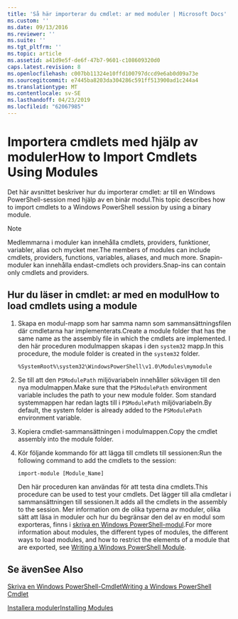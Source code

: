 ```yaml
---
title: 'Så här importerar du cmdlet: ar med moduler | Microsoft Docs'
ms.custom: ''
ms.date: 09/13/2016
ms.reviewer: ''
ms.suite: ''
ms.tgt_pltfrm: ''
ms.topic: article
ms.assetid: a41d9e5f-de6f-47b7-9601-c108609320d0
caps.latest.revision: 8
ms.openlocfilehash: c007bb11324e10ffd100797dccd9e6ab0d09a73e
ms.sourcegitcommit: e7445ba8203da304286c591ff513900ad1c244a4
ms.translationtype: MT
ms.contentlocale: sv-SE
ms.lasthandoff: 04/23/2019
ms.locfileid: "62067985"
---
```

# <a name="how-to-import-cmdlets-using-modules"></a><span data-ttu-id="cd144-102">Importera cmdlets med hjälp av moduler</span><span class="sxs-lookup"><span data-stu-id="cd144-102">How to Import Cmdlets Using Modules</span></span>

<span data-ttu-id="cd144-103">Det här avsnittet beskriver hur du importerar cmdlet: ar till en Windows PowerShell-session med hjälp av en binär modul.</span><span class="sxs-lookup"><span data-stu-id="cd144-103">This topic describes how to import cmdlets to a Windows PowerShell session by using a binary module.</span></span>

> [!NOTE]
> <span data-ttu-id="cd144-104">Medlemmarna i moduler kan innehålla cmdlets, providers, funktioner, variabler, alias och mycket mer.</span><span class="sxs-lookup"><span data-stu-id="cd144-104">The members of modules can include cmdlets, providers, functions, variables, aliases, and much more.</span></span> <span data-ttu-id="cd144-105">Snapin-moduler kan innehålla endast-cmdlets och providers.</span><span class="sxs-lookup"><span data-stu-id="cd144-105">Snap-ins can contain only cmdlets and providers.</span></span>

## <a name="how-to-load-cmdlets-using-a-module"></a><span data-ttu-id="cd144-106">Hur du läser in cmdlet: ar med en modul</span><span class="sxs-lookup"><span data-stu-id="cd144-106">How to load cmdlets using a module</span></span>

1. <span data-ttu-id="cd144-107">Skapa en modul-mapp som har samma namn som sammansättningsfilen där cmdletarna har implementerats.</span><span class="sxs-lookup"><span data-stu-id="cd144-107">Create a module folder that has the same name as the assembly file in which the cmdlets are implemented.</span></span> <span data-ttu-id="cd144-108">I den här proceduren modulmappen skapas i den `system32` mapp.</span><span class="sxs-lookup"><span data-stu-id="cd144-108">In this procedure, the module folder is created in the `system32` folder.</span></span>

   `%SystemRoot%\system32\WindowsPowerShell\v1.0\Modules\mymodule`

2. <span data-ttu-id="cd144-109">Se till att den `PSModulePath` miljövariabeln innehåller sökvägen till den nya modulmappen.</span><span class="sxs-lookup"><span data-stu-id="cd144-109">Make sure that the `PSModulePath` environment variable includes the path to your new module folder.</span></span> <span data-ttu-id="cd144-110">Som standard systemmappen har redan lagts till i `PSModulePath` miljövariabeln.</span><span class="sxs-lookup"><span data-stu-id="cd144-110">By default, the system folder is already added to the `PSModulePath` environment variable.</span></span>

3. <span data-ttu-id="cd144-111">Kopiera cmdlet-sammansättningen i modulmappen.</span><span class="sxs-lookup"><span data-stu-id="cd144-111">Copy the cmdlet assembly into the module folder.</span></span>

4. <span data-ttu-id="cd144-112">Kör följande kommando för att lägga till cmdlets till sessionen:</span><span class="sxs-lookup"><span data-stu-id="cd144-112">Run the following command to add the cmdlets to the session:</span></span>

   `import-module [Module_Name]`

   <span data-ttu-id="cd144-113">Den här proceduren kan användas för att testa dina cmdlets.</span><span class="sxs-lookup"><span data-stu-id="cd144-113">This procedure can be used to test your cmdlets.</span></span> <span data-ttu-id="cd144-114">Det lägger till alla cmdletar i sammansättningen till sessionen.</span><span class="sxs-lookup"><span data-stu-id="cd144-114">It adds all the cmdlets in the assembly to the session.</span></span> <span data-ttu-id="cd144-115">Mer information om de olika typerna av moduler, olika sätt att läsa in moduler och hur du begränsar den del av en modul som exporteras, finns i [skriva en Windows PowerShell-modul](../module/writing-a-windows-powershell-module.md).</span><span class="sxs-lookup"><span data-stu-id="cd144-115">For more information about modules, the different types of modules, the different ways to load modules, and how to restrict the elements of a module that are exported, see [Writing a Windows PowerShell Module](../module/writing-a-windows-powershell-module.md).</span></span>

## <a name="see-also"></a><span data-ttu-id="cd144-116">Se även</span><span class="sxs-lookup"><span data-stu-id="cd144-116">See Also</span></span>

[<span data-ttu-id="cd144-117">Skriva en Windows PowerShell-Cmdlet</span><span class="sxs-lookup"><span data-stu-id="cd144-117">Writing a Windows PowerShell Cmdlet</span></span>](./writing-a-windows-powershell-cmdlet.md)

[<span data-ttu-id="cd144-118">Installera moduler</span><span class="sxs-lookup"><span data-stu-id="cd144-118">Installing Modules</span></span>](../module/installing-a-powershell-module.md)